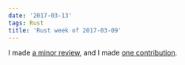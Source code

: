 ```yaml
---
date: '2017-03-13'
tags: Rust
title: 'Rust week of 2017-03-09'
---
```


I made [a minor review], and I made [one contribution].

  [a minor review]: https://github.com/rust-lang/rust/pull/39271/files#r105578080
  [one contribution]: https://github.com/rust-lang/rust/pull/40463
